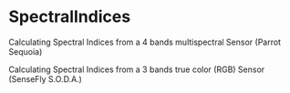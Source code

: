 # SpectralIndices
Calculating Spectral Indices from a 4 bands multispectral Sensor (Parrot Sequoia)

Calculating Spectral Indices from a 3 bands true color (RGB) Sensor (SenseFly S.O.D.A.)

